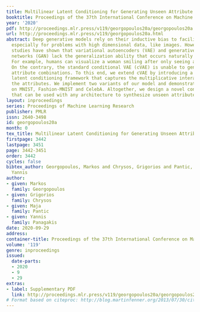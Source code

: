 ```yaml
---
title: Multilinear Latent Conditioning for Generating Unseen Attribute Combinations
booktitle: Proceedings of the 37th International Conference on Machine Learning
year: '2020'
pdf: http://proceedings.mlr.press/v119/georgopoulos20a/georgopoulos20a.pdf
url: http://proceedings.mlr.press/v119/georgopoulos20a.html
abstract: Deep generative models rely on their inductive bias to facilitate generalization,
  especially for problems with high dimensional data, like images. However, empirical
  studies have shown that variational autoencoders (VAE) and generative adversarial
  networks (GAN) lack the generalization ability that occurs naturally in human perception.
  For example, humans can visualize a woman smiling after only seeing a smiling man.
  On the contrary, the standard conditional VAE (cVAE) is unable to generate unseen
  attribute combinations. To this end, we extend cVAE by introducing a multilinear
  latent conditioning framework that captures the multiplicative interactions between
  the attributes. We implement two variants of our model and demonstrate their efficacy
  on MNIST, Fashion-MNIST and CelebA. Altogether, we design a novel conditioning framework
  that can be used with any architecture to synthesize unseen attribute combinations.
layout: inproceedings
series: Proceedings of Machine Learning Research
publisher: PMLR
issn: 2640-3498
id: georgopoulos20a
month: 0
tex_title: Multilinear Latent Conditioning for Generating Unseen Attribute Combinations
firstpage: 3442
lastpage: 3451
page: 3442-3451
order: 3442
cycles: false
bibtex_author: Georgopoulos, Markos and Chrysos, Grigorios and Pantic, Maja and Panagakis,
  Yannis
author:
- given: Markos
  family: Georgopoulos
- given: Grigorios
  family: Chrysos
- given: Maja
  family: Pantic
- given: Yannis
  family: Panagakis
date: 2020-09-29
address: 
container-title: Proceedings of the 37th International Conference on Machine Learning
volume: '119'
genre: inproceedings
issued:
  date-parts:
  - 2020
  - 9
  - 29
extras:
- label: Supplementary PDF
  link: http://proceedings.mlr.press/v119/georgopoulos20a/georgopoulos20a-supp.pdf
# Format based on citeproc: http://blog.martinfenner.org/2013/07/30/citeproc-yaml-for-bibliographies/
---
```

